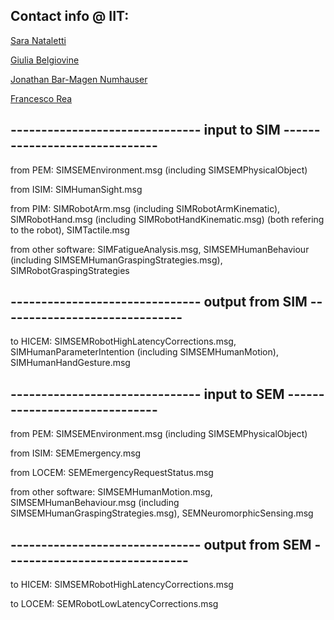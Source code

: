 
## Contact info @ IIT: 
[Sara Nataletti](mailto:Sara.Nataletti@iit.it)

[Giulia Belgiovine](mailto:Giulia.Belgiovine@iit.it)

[Jonathan Bar-Magen Numhauser](mailto:jonathan.barmagen@iit.it)

[Francesco Rea](mailto:Francesco.Rea@iit.it)

## ------------------------------- input to SIM ------------------------------


from PEM: SIMSEMEnvironment.msg (including SIMSEMPhysicalObject)

from ISIM: SIMHumanSight.msg

from PIM: SIMRobotArm.msg (including SIMRobotArmKinematic), SIMRobotHand.msg (including SIMRobotHandKinematic.msg) (both refering to the robot), SIMTactile.msg

from other software: SIMFatigueAnalysis.msg, SIMSEMHumanBehaviour (including SIMSEMHumanGraspingStrategies.msg), SIMRobotGraspingStrategies

## ------------------------------- output from SIM ------------------------------

to HICEM: SIMSEMRobotHighLatencyCorrections.msg, SIMHumanParameterIntention (including SIMSEMHumanMotion), SIMHumanHandGesture.msg




## ------------------------------- input to SEM ------------------------------


from PEM: SIMSEMEnvironment.msg (including SIMSEMPhysicalObject)

from ISIM: SEMEmergency.msg

from LOCEM: SEMEmergencyRequestStatus.msg

from other software: SIMSEMHumanMotion.msg, SIMSEMHumanBehaviour.msg (including SIMSEMHumanGraspingStrategies.msg), SEMNeuromorphicSensing.msg

## ------------------------------- output from SEM ------------------------------

to HICEM: SIMSEMRobotHighLatencyCorrections.msg

to LOCEM: SEMRobotLowLatencyCorrections.msg
